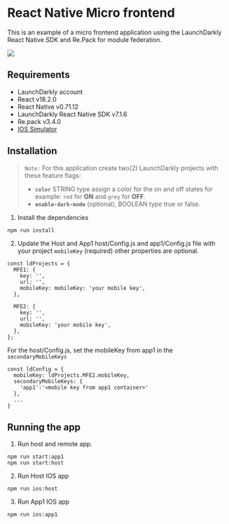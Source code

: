 # React Native Micro frontend
This is an example of a micro frontend application using the LaunchDarkly React Native SDK and Re.Pack for module federation.

![](./rn-demo.gif)
## Requirements
* LaunchDarkly account
* React v18.2.0
* React Native v0.71.12
* LaunchDarkly React Native SDK v7.1.6
* Re.pack v3.4.0
* [IOS Simulator](https://developer.apple.com/documentation/xcode/installing-additional-simulator-runtimes)

## Installation
>`Note:` For this application create two(2) LaunchDarkly projects with these feature flags:
>- **`color`** STRING type assign a color for the on and off states for example: `red` for **ON** and `grey` for **OFF**.
>- **`enable-dark-mode`** (optional), BOOLEAN type true or false.

1. Install the dependencies
```
npm run install

```
2. Update the Host and App1 host/Config.js and app1/Config.js file with your project `mobileKey` (required) other properties are optional.

```
const ldProjects = {
  MFE1: {
    key: '',
    url: '',
    mobileKey: mobileKey: 'your mobile key',
  },

  MFE2: {
    key: '',
    url: '',
    mobileKey: 'your mobile key',
  },
};
```

For the host/Config.js, set the mobileKey from app1 in the `secondaryMobileKeys`
```
const ldConfig = {
  mobileKey: ldProjects.MFE2.mobileKey,
  secondaryMobileKeys: {
    'app1':'<mobile key from app1 container>'
  },
  ...
}
```


## Running the app
1. Run host and remote app.
```
npm run start:app1
npm run start:host
```
2. Run Host IOS app
```
npm run ios:host
```
3. Run App1 IOS app
```
npm run ios:app1
```
